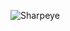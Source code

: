 ![Sharpeye](https://github.com/yuankong666/Ultimate-RAT-Collection/assets/128066597/50144250-fd0f-4426-af33-4accf0b861df)
